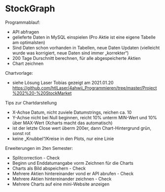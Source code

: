 # StockGraph

Programmablauf:

- API abfragen
- gelieferte Daten in MySQL einspielen (Pro Aktie ist eine eigene Tabelle am optimalsten)
- Sind Daten schon vorhanden in Tabellen, neue Daten Updaten (vielleicht wurde was korrigiert, neue Daten sind immer „korrekter“)
- 200 Tage Durschnitt berechnen, für alle abgespeicherte Aktien
- Chart zeichnen


Chartvorlage:
- siehe Lösung Laser Tobias gezeigt am 2021.01.20
  https://github.com/htlLaser/4ahwii_Programmieren/tree/master/Project%202%20-%20StockMarket


Tips zur Chartdarstellung

- X-Achse Datum, nicht zuviele Datumstrings, reichen ca. 10
- Y-Achse nicht bei Null beginnen, reicht 10% unterm MIN-Wert und 10% über MAX-Wert (Xcharts macht das automatisch)
- ist der letzte Close wert überm 200er, dann Chart-Hintergrund grün, sonst rot
- keine „Knubbel“/Kreise in den Plots, nur eine Linie


Erweiterungen im 2ten Semester:

- Splitcorrection   - Check
- Beginn und Enddatumangabe vorm Zeichnen für die Charts
- Charts als Bild abspeichern   - Check
- Mehrere Aktien hintereinander vond er API abrufen   - Check
- Mehrere Aktien hintereinander zeichnen    - Check
- Mehrere Charts auf eine mini-Website anzeigen
